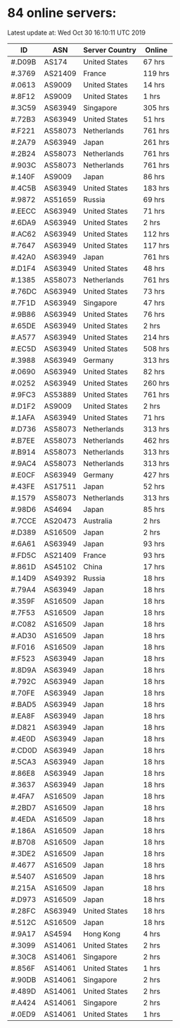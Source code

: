 # 84 online servers:

Latest update at: Wed Oct 30 16:10:11 UTC 2019

| ID | ASN | Server Country | Online |
| -- | --- | -------------- | ------ |
| #.D09B | AS174 | United States | 67 hrs |
| #.3769 | AS21409 | France | 119 hrs |
| #.0613 | AS9009 | United States | 14 hrs |
| #.8F12 | AS9009 | United States | 1 hrs |
| #.3C59 | AS63949 | Singapore | 305 hrs |
| #.72B3 | AS63949 | United States | 51 hrs |
| #.F221 | AS58073 | Netherlands | 761 hrs |
| #.2A79 | AS63949 | Japan | 261 hrs |
| #.2B24 | AS58073 | Netherlands | 761 hrs |
| #.903C | AS58073 | Netherlands | 761 hrs |
| #.140F | AS9009 | Japan | 86 hrs |
| #.4C5B | AS63949 | United States | 183 hrs |
| #.9872 | AS51659 | Russia | 69 hrs |
| #.EECC | AS63949 | United States | 71 hrs |
| #.6DA9 | AS63949 | United States | 2 hrs |
| #.AC62 | AS63949 | United States | 112 hrs |
| #.7647 | AS63949 | United States | 117 hrs |
| #.42A0 | AS63949 | Japan | 761 hrs |
| #.D1F4 | AS63949 | United States | 48 hrs |
| #.1385 | AS58073 | Netherlands | 761 hrs |
| #.76DC | AS63949 | United States | 73 hrs |
| #.7F1D | AS63949 | Singapore | 47 hrs |
| #.9B86 | AS63949 | United States | 76 hrs |
| #.65DE | AS63949 | United States | 2 hrs |
| #.A577 | AS63949 | United States | 214 hrs |
| #.EC5D | AS63949 | United States | 508 hrs |
| #.3988 | AS63949 | Germany | 313 hrs |
| #.0690 | AS63949 | United States | 82 hrs |
| #.0252 | AS63949 | United States | 260 hrs |
| #.9FC3 | AS53889 | United States | 761 hrs |
| #.D1F2 | AS9009 | United States | 2 hrs |
| #.1AFA | AS63949 | United States | 71 hrs |
| #.D736 | AS58073 | Netherlands | 313 hrs |
| #.B7EE | AS58073 | Netherlands | 462 hrs |
| #.B914 | AS58073 | Netherlands | 313 hrs |
| #.9AC4 | AS58073 | Netherlands | 313 hrs |
| #.E0CF | AS63949 | Germany | 427 hrs |
| #.43FE | AS17511 | Japan | 52 hrs |
| #.1579 | AS58073 | Netherlands | 313 hrs |
| #.98D6 | AS4694 | Japan | 85 hrs |
| #.7CCE | AS20473 | Australia | 2 hrs |
| #.D389 | AS16509 | Japan | 2 hrs |
| #.6A61 | AS63949 | Japan | 93 hrs |
| #.FD5C | AS21409 | France | 93 hrs |
| #.861D | AS45102 | China | 17 hrs |
| #.14D9 | AS49392 | Russia | 18 hrs |
| #.79A4 | AS63949 | Japan | 18 hrs |
| #.359F | AS16509 | Japan | 18 hrs |
| #.7F53 | AS16509 | Japan | 18 hrs |
| #.C082 | AS16509 | Japan | 18 hrs |
| #.AD30 | AS16509 | Japan | 18 hrs |
| #.F016 | AS16509 | Japan | 18 hrs |
| #.F523 | AS63949 | Japan | 18 hrs |
| #.8D9A | AS63949 | Japan | 18 hrs |
| #.792C | AS63949 | Japan | 18 hrs |
| #.70FE | AS63949 | Japan | 18 hrs |
| #.BAD5 | AS63949 | Japan | 18 hrs |
| #.EA8F | AS63949 | Japan | 18 hrs |
| #.D821 | AS63949 | Japan | 18 hrs |
| #.4E0D | AS63949 | Japan | 18 hrs |
| #.CD0D | AS63949 | Japan | 18 hrs |
| #.5CA3 | AS63949 | Japan | 18 hrs |
| #.86E8 | AS63949 | Japan | 18 hrs |
| #.3637 | AS63949 | Japan | 18 hrs |
| #.4FA7 | AS16509 | Japan | 18 hrs |
| #.2BD7 | AS16509 | Japan | 18 hrs |
| #.4EDA | AS16509 | Japan | 18 hrs |
| #.186A | AS16509 | Japan | 18 hrs |
| #.B708 | AS16509 | Japan | 18 hrs |
| #.3DE2 | AS16509 | Japan | 18 hrs |
| #.4677 | AS16509 | Japan | 18 hrs |
| #.5407 | AS16509 | Japan | 18 hrs |
| #.215A | AS16509 | Japan | 18 hrs |
| #.D973 | AS16509 | Japan | 18 hrs |
| #.28FC | AS63949 | United States | 18 hrs |
| #.512C | AS16509 | Japan | 18 hrs |
| #.9A17 | AS4594 | Hong Kong | 4 hrs |
| #.3099 | AS14061 | United States | 2 hrs |
| #.30C8 | AS14061 | Singapore | 2 hrs |
| #.856F | AS14061 | United States | 1 hrs |
| #.90DB | AS14061 | Singapore | 2 hrs |
| #.489D | AS14061 | United States | 2 hrs |
| #.A424 | AS14061 | Singapore | 2 hrs |
| #.0ED9 | AS14061 | United States | 1 hrs |

